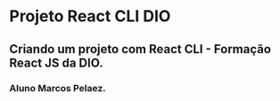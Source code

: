 # Projeto React CLI DIO

## Criando um projeto com React CLI - Formação React JS da DIO.

### Aluno Marcos Pelaez.

